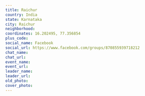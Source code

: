 ```yaml
---
title: Raichur
country: India
state: Karnataka
city: Raichur
neighborhood: 
coordinates: 16.202495, 77.356854
plus_code:
social_name: Facebook
social_url: https://www.facebook.com/groups/870855939718212
chat_name:
chat_url:
event_name:
event_url:
leader_name:
leader_url:
old_photo: 
cover_photo:
---
```

